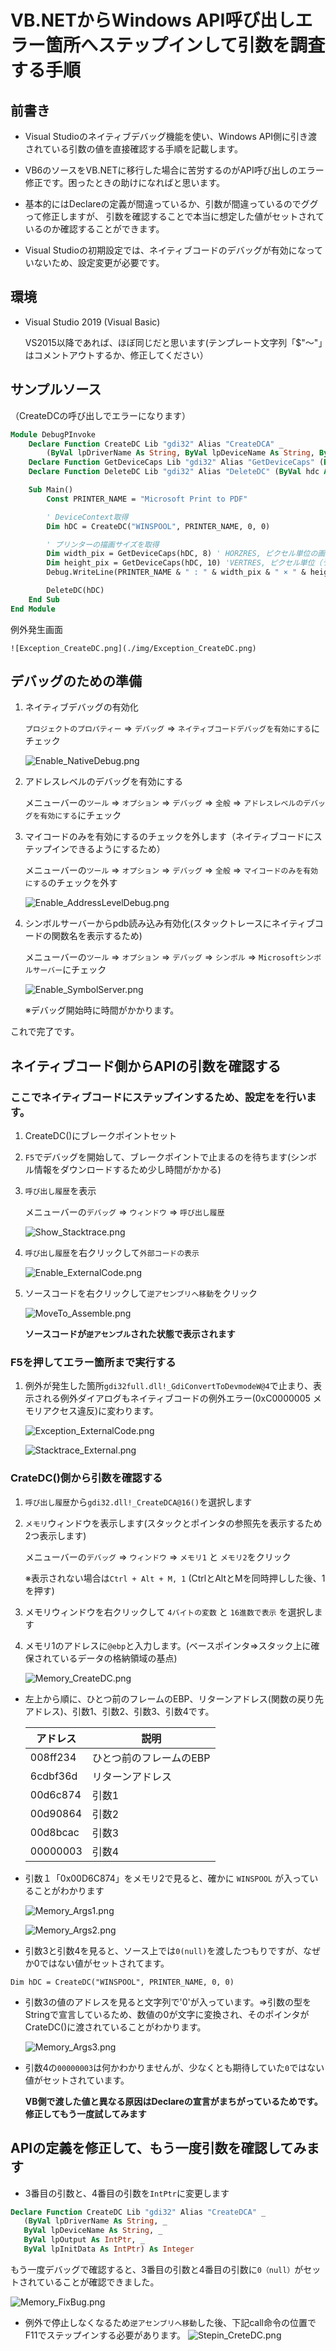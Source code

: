 # VB.NETからWindows API呼び出しエラー箇所へステップインして引数を調査する手順

## 前書き
* Visual Studioのネイティブデバッグ機能を使い、Windows API側に引き渡されている引数の値を直接確認する手順を記載します。

* VB6のソースをVB.NETに移行した場合に苦労するのがAPI呼び出しのエラー修正です。困ったときの助けになればと思います。
* 基本的にはDeclareの定義が間違っているか、引数が間違っているのでググって修正しますが、
引数を確認することで本当に想定した値がセットされているのか確認することができます。

* Visual Studioの初期設定では、ネイティブコードのデバッグが有効になっていないため、設定変更が必要です。


## 環境

* Visual Studio 2019 (Visual Basic)

    VS2015以降であれば、ほぼ同じだと思います(テンプレート文字列「$"～"」はコメントアウトするか、修正してください）

## サンプルソース

（CreateDCの呼び出しでエラーになります）

```vb
Module DebugPInvoke
    Declare Function CreateDC Lib "gdi32" Alias "CreateDCA" _
        (ByVal lpDriverName As String, ByVal lpDeviceName As String, ByVal lpOutput As String, ByVal lpInitData As Object) As Integer
    Declare Function GetDeviceCaps Lib "gdi32" Alias "GetDeviceCaps" (ByVal hdc As Integer, ByVal nIndex As Integer) As Integer
    Declare Function DeleteDC Lib "gdi32" Alias "DeleteDC" (ByVal hdc As Integer) As Integer

    Sub Main()
        Const PRINTER_NAME = "Microsoft Print to PDF"

        ' DeviceContext取得
        Dim hDC = CreateDC("WINSPOOL", PRINTER_NAME, 0, 0)

        ' プリンターの描画サイズを取得
        Dim width_pix = GetDeviceCaps(hDC, 8) ' HORZRES, ピクセル単位の画面の幅
        Dim height_pix = GetDeviceCaps(hDC, 10) 'VERTRES, ピクセル単位（ラスタ行数）の画面の高さ
        Debug.WriteLine(PRINTER_NAME & " : " & width_pix & " × " & height_pix)

        DeleteDC(hDC)
    End Sub
End Module
```

例外発生画面

    ![Exception_CreateDC.png](./img/Exception_CreateDC.png)

## デバッグのための準備

1. ネイティブデバッグの有効化

    `プロジェクトのプロパティー` ⇒ `デバッグ` ⇒ `ネイティブコードデバッグを有効にする`にチェック

    ![Enable_NativeDebug.png](./img/Enable_NativeDebug.png)

1. アドレスレベルのデバッグを有効にする

    メニューバーの`ツール` ⇒ `オプション` ⇒ `デバッグ` ⇒ `全般` ⇒ `アドレスレベルのデバッグを有効にする`にチェック

1. マイコードのみを有効にするのチェックを外します（ネイティブコードにステップインできるようにするため）

    メニューバーの`ツール` ⇒ `オプション` ⇒ `デバッグ` ⇒ `全般` ⇒ `マイコードのみを有効にする`のチェックを外す

    ![Enable_AddressLevelDebug.png](./img/Enable_AddressLevelDebug.png)

1. シンボルサーバーからpdb読み込み有効化(スタックトレースにネイティブコードの関数名を表示するため)

    メニューバーの`ツール` ⇒ `オプション` ⇒ `デバッグ` ⇒ `シンボル` ⇒ `Microsoftシンボルサーバー`にチェック

    ![Enable_SymbolServer.png](./img/Enable_SymbolServer.png)

    ※デバッグ開始時に時間がかかります。

これで完了です。

## ネイティブコード側からAPIの引数を確認する

### ここでネイティブコードにステップインするため、設定をを行います。

1. CreateDC()にブレークポイントセット
1. `F5`でデバッグを開始して、ブレークポイントで止まるのを待ちます(シンボル情報をダウンロードするため少し時間がかかる)
1. `呼び出し履歴`を表示

    メニューバーの`デバッグ` ⇒ `ウィンドウ` ⇒ `呼び出し履歴` 

    ![Show_Stacktrace.png](./img/Show_Stacktrace.png)

1. `呼び出し履歴`を右クリックして`外部コードの表示`

    ![Enable_ExternalCode.png](./img/Enable_ExternalCode.png)

1. ソースコードを右クリックして`逆アセンブリへ移動`をクリック

    ![MoveTo_Assemble.png](./img/MoveTo_Assemble.png)

    __ソースコードが`逆アセンブル`された状態で表示されます__

### F5を押してエラー箇所まで実行する

1. 例外が発生した箇所`gdi32full.dll!_GdiConvertToDevmodeW@4`で止まり、表示される例外ダイアログもネイティブコードの例外エラー(0xC0000005 メモリアクセス違反)に変わります。

    ![Exception_ExternalCode.png](./img/Exception_ExternalCode.png)

    ![Stacktrace_External.png](./img/Stacktrace_External.png)

### CrateDC()側から引数を確認する

1. `呼び出し履歴`から`gdi32.dll!_CreateDCA@16()`を選択します

1. `メモリ`ウィンドウを表示します(スタックとポインタの参照先を表示するため2つ表示します)

    メニューバーの`デバッグ` ⇒ `ウィンドウ` ⇒ `メモリ1` と `メモリ2`をクリック

    ※表示されない場合は`Ctrl + Alt + M, 1` (CtrlとAltとMを同時押しした後、1を押す)

1. メモリウィンドウを右クリックして `4バイトの変数` と `16進数で表示` を選択します

1. メモリ1のアドレスに`@ebp`と入力します。(ベースポインタ⇒スタック上に確保されているデータの格納領域の基点)

    ![Memory_CreateDC.png](./img/Memory_CreateDC.png)

* 左上から順に、ひとつ前のフレームのEBP、リターンアドレス(関数の戻り先アドレス)、引数1、引数2、引数3、引数4です。

    |  アドレス  | 説明  |
    | ---- | ---- |
    | 008ff234  | ひとつ前のフレームのEBP |
    | 6cdbf36d  | リターンアドレス |
    | 00d6c874  | 引数1 |
    | 00d90864  | 引数2 |
    | 00d8bcac  | 引数3 |
    | 00000003  | 引数4 |


* 引数１「0x00D6C874」をメモリ2で見ると、確かに `WINSPOOL` が入っていることがわかります

    ![Memory_Args1.png](./img/Memory_Args1.png)

    ![Memory_Args2.png](./img/Memory_Args2.png)

* 引数3と引数4を見ると、ソース上では`0(null)`を渡したつもりですが、なぜか0ではない値がセットされてます。

```VB
Dim hDC = CreateDC("WINSPOOL", PRINTER_NAME, 0, 0)
```

* 引数3の値のアドレスを見ると文字列で'0'が入っています。⇒引数の型をStringで宣言しているため、数値の0が文字に変換され、そのポインタがCrateDC()に渡されていることがわかります。

    ![Memory_Args3.png](./img/Memory_Args3.png)

* 引数4の`00000003`は何かわかりませんが、少なくとも期待していた`0`ではない値がセットされています。


    __VB側で渡した値と異なる原因はDeclareの宣言がまちがっているためです。修正してもう一度試してみます__


## APIの定義を修正して、もう一度引数を確認してみます

* 3番目の引数と、4番目の引数を`IntPtr`に変更します

```vb
Declare Function CreateDC Lib "gdi32" Alias "CreateDCA" _
   (ByVal lpDriverName As String, _
   ByVal lpDeviceName As String, _
   ByVal lpOutput As IntPtr, _
   ByVal lpInitData As IntPtr) As Integer
```

もう一度デバッグで確認すると、3番目の引数と4番目の引数に`0（null）`がセットされていることが確認できました。

![Memory_FixBug.png](./img/Memory_FixBug.png)


* 例外で停止しなくなるため`逆アセンブリへ移動`した後、下記call命令の位置でF11でステップインする必要があります。
![Stepin_CreteDC.png](./img/Stepin_CreteDC.png)